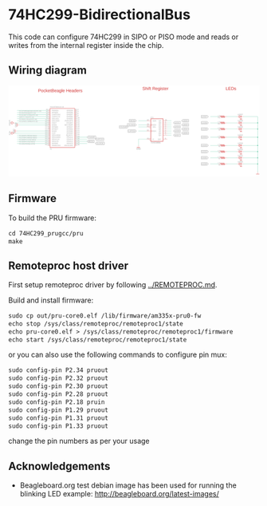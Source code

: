 # 74HC299-BidirectionalBus
This code can configure 74HC299 in SIPO or PISO mode and reads or writes from the internal register inside the chip.

## Wiring diagram 

![Diagram](image/WiringDiagram.png)
## Firmware
To build the PRU firmware:

	cd 74HC299_prugcc/pru
	make

## Remoteproc host driver

First setup remoteproc driver by following [../REMOTEPROC.md](../REMOTEPROC.md).

Build and install firmware:

	
	sudo cp out/pru-core0.elf /lib/firmware/am335x-pru0-fw
	echo stop /sys/class/remoteproc/remoteproc1/state
	echo pru-core0.elf > /sys/class/remoteproc/remoteproc1/firmware
	echo start /sys/class/remoteproc/remoteproc1/state


or you can also use the following commands  to configure pin mux:

	sudo config-pin P2.34 pruout
	sudo config-pin P2.32 pruout
	sudo config-pin P2.30 pruout
	sudo config-pin P2.28 pruout
	sudo config-pin P2.18 pruin
	sudo config-pin P1.29 pruout
	sudo config-pin P1.31 pruout
	sudo config-pin P1.33 pruout

change the pin numbers as per your usage

## Acknowledgements
 * Beagleboard.org test debian image has been used for running the blinking LED example: http://beagleboard.org/latest-images/

